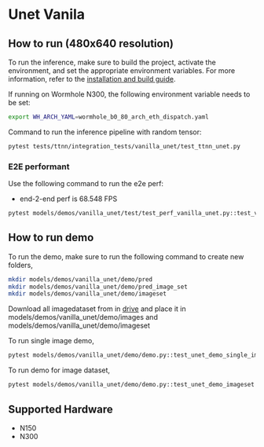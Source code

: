 # Unet Vanila

## How to run (480x640 resolution)

To run the inference, make sure to build the project, activate the environment, and set the appropriate environment variables.
For more information, refer to the [installation and build guide](https://docs.tenstorrent.com/tt-metalium/latest/get_started/get_started.html#install-and-build).

If running on Wormhole N300, the following environment variable needs to be set:

```sh
export WH_ARCH_YAML=wormhole_b0_80_arch_eth_dispatch.yaml
```

Command to run the inference pipeline with random tensor:

```sh
pytest tests/ttnn/integration_tests/vanilla_unet/test_ttnn_unet.py
```

### E2E performant
Use the following command to run the e2e perf:
- end-2-end perf is 68.548 FPS
```sh
pytest models/demos/vanilla_unet/test/test_perf_vanilla_unet.py::test_vanilla_unet
```

## How to run demo
To run the demo, make sure to run the following command to create new folders,

```sh
mkdir models/demos/vanilla_unet/demo/pred
mkdir models/demos/vanilla_unet/demo/pred_image_set
mkdir models/demos/vanilla_unet/demo/imageset
```

Download all imagedataset from in [drive](https://drive.google.com/drive/folders/1eaV-VR5_3AL5j21nTTaLdv2XyT-SfrOD?usp=sharing) and place it in models/demos/vanilla_unet/demo/images and models/demos/vanilla_unet/demo/imageset

To run single image demo,

```sh
pytest models/demos/vanilla_unet/demo/demo.py::test_unet_demo_single_image
```

To run demo for image dataset,

```sh
pytest models/demos/vanilla_unet/demo/demo.py::test_unet_demo_imageset
```

## Supported Hardware

- N150
- N300
